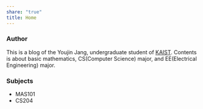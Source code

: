 ```yaml
---
share: "true"
title: Home
---
```

### Author
This is a blog of the Youjin Jang, undergraduate student of [KAIST](https://kaist.ac.kr).
Contents is about basic mathematics, CS(Computer Science) major, and EE(Electrical Engineering) major.
### Subjects
- MAS101
- CS204